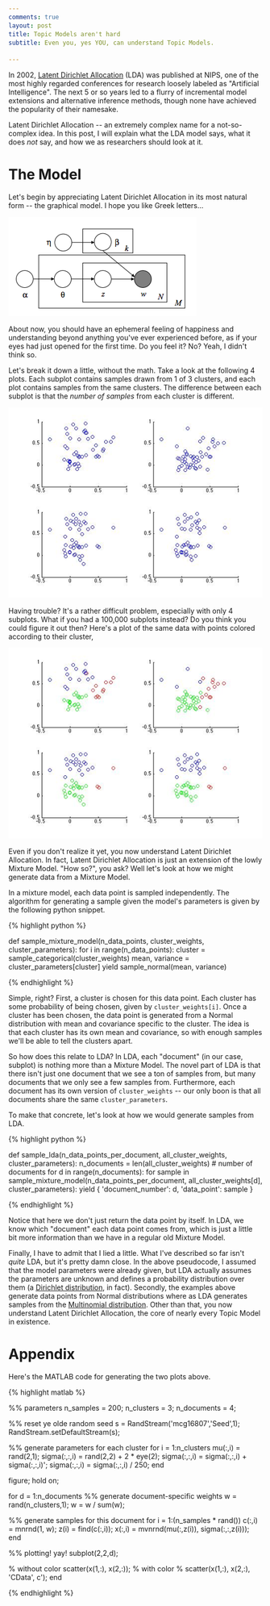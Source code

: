 ```yaml
---
comments: true
layout: post
title: Topic Models aren't hard
subtitle: Even you, yes YOU, can understand Topic Models.

---
```


  In 2002, [Latent Dirichlet Allocation][lda] (LDA) was published at NIPS, one
of the most highly regarded conferences for research loosely labeled as
"Artificial Intelligence". The next 5 or so years led to a flurry of
incremental model extensions and alternative inference methods, though none
have achieved the popularity of their namesake.

  Latent Dirichlet Allocation -- an extremely complex name for a not-so-complex
idea. In this post, I will explain what the LDA model says, what it does _not_
say, and how we as researchers should look at it.

The Model
=========

  Let's begin by appreciating Latent Dirichlet Allocation in its most natural
form -- the graphical model.  I hope you like Greek letters...

<div class="img-center">
  <img src="/assets/img/lda/graphical-model.png"></img>
</div>

  About now, you should have an ephemeral feeling of happiness and
understanding beyond anything you've ever experienced before, as if your eyes
had just opened for the first time.  Do you feel it? No? Yeah, I didn't think
so.

  Let's break it down a little, without the math.  Take a look at the following
4 plots.  Each subplot contains samples drawn from 1 of 3 clusters, and each
plot contains samples from the same clusters.  The difference between each
subplot is that the _number of samples_ from each cluster is different.

<div class="img-center">
  <img src="/assets/img/lda/gaussians-nocolor.jpg"></img>
</div>

  Having trouble?  It's a rather difficult problem, especially with only 4
subplots. What if you had a 100,000 subplots instead? Do you think you could
figure it out then?  Here's a plot of the same data with points colored
according to their cluster,

<div class="img-center">
  <img src="/assets/img/lda/gaussians-color.jpg"></img>
</div>

  Even if you don't realize it yet, you now understand Latent Dirichlet
Allocation. In fact, Latent Dirichlet Allocation is just an extension of the
lowly Mixture Model.  "How so?", you ask?  Well let's look at how we might
generate data from a Mixture Model.

  In a mixture model, each data point is sampled independently. The algorithm
for generating a sample given the model's parameters is given by the following
python snippet.

{% highlight python %}

def sample_mixture_model(n_data_points, cluster_weights, cluster_parameters):
  for i in range(n_data_points):
    cluster = sample_categorical(cluster_weights)
    mean, variance = cluster_parameters[cluster]
    yield sample_normal(mean, variance)

{% endhighlight %}

  Simple, right?  First, a cluster is chosen for this data point. Each cluster
has some probability of being chosen, given by `cluster_weights[i]`.  Once a
cluster has been chosen, the data point is generated from a Normal distribution
with mean and covariance specific to the cluster.  The idea is that each
cluster has its own mean and covariance, so with enough samples we'll be able
to tell the clusters apart.

  So how does this relate to LDA?  In LDA, each "document" (in our case,
subplot) is nothing more than a Mixture Model. The novel part of LDA is that
there isn't just one document that we see a ton of samples from, but many
documents that we only see a few samples from.  Furthermore, each document has
its own version of `cluster_weights` -- our only boon is that all documents
share the same `cluster_parameters`.

  To make that concrete, let's look at how we would generate samples from LDA.

{% highlight python %}

def sample_lda(n_data_points_per_document, all_cluster_weights, cluster_parameters):
  n_documents = len(all_cluster_weights)  # number of documents
  for d in range(n_documents):
    for sample in sample_mixture_model(n_data_points_per_document,
                                       all_cluster_weights[d],
                                       cluster_parameters):
      yield {
        'document_number': d,
        'data_point': sample
      }

{% endhighlight %}

  Notice that here we don't just return the data point by itself.  In LDA, we
know which "document" each data point comes from, which is just a little bit
more information than we have in a regular old Mixture Model.

  Finally, I have to admit that I lied a little.  What I've described so far
isn't _quite_ LDA, but it's pretty damn close.  In the above pseudocode, I
assumed that the model parameters were already given, but LDA actually
assumes the parameters are unknown and defines a probability distribution over
them (a [Dirichlet distribution][dirichlet], in fact).  Secondly, the examples
above generate data points from Normal distributions where as LDA generates
samples from the [Multinomial distribution][multinomial]. Other than that, you
now understand Latent Dirichlet Allocation, the core of nearly every Topic
Model in existence.

Appendix
========

[lda]: http://www.cs.princeton.edu/~blei/papers/BleiNgJordan2003.pdf
[multinomial]: http://en.wikipedia.org/wiki/Multinomial_distribution
[dirichlet]: http://en.wikipedia.org/wiki/Dirichlet_distribution
[gibbs]: http://www.pnas.org/content/101/suppl.1/5228.full.pdf
[spectral]: http://arxiv.org/abs/1210.7559


Here's the MATLAB code for generating the two plots above.

{% highlight matlab %}

%% parameters
n_samples = 200;
n_clusters = 3;
n_documents = 4;

%% reset ye olde random seed
s = RandStream('mcg16807','Seed',1);
RandStream.setDefaultStream(s);

%% generate parameters for each cluster
for i = 1:n_clusters
  mu(:,i) = rand(2,1);
  sigma(:,:,i) = rand(2,2) + 2 * eye(2);
  sigma(:,:,i) = sigma(:,:,i) + sigma(:,:,i)';
  sigma(:,:,i) = sigma(:,:,i) / 250;
end

figure;
hold on;

for d = 1:n_documents
  %% generate document-specific weights
  w = rand(n_clusters,1);
  w = w / sum(w);

  %% generate samples for this document
  for i = 1:(n_samples * rand())
    c(:,i) = mnrnd(1, w);
    z(i) = find(c(:,i));
    x(:,i) = mvnrnd(mu(:,z(i)), sigma(:,:,z(i)));
  end

  %% plotting! yay!
  subplot(2,2,d);

  % without color
  scatter(x(1,:), x(2,:));
  % with color
  % scatter(x(1,:), x(2,:), 'CData', c');
end

{% endhighlight %}
